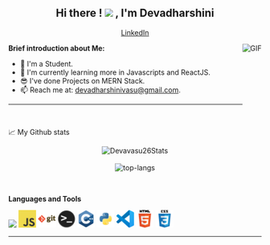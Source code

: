 <h2 align="center">Hi there ! <img src="https://media.giphy.com/media/hvRJCLFzcasrR4ia7z/giphy.gif" width="25px"> , I'm <ahref="https://https://github.com/Devavasu26">Devadharshini</a></h2>
<p align="center">
  <a href="https://www.linkedin.com/in/devadharshini-v-b2a978248/">LinkedIn</a>
</p>

<img align="right" height="150rem" alt="GIF" src="gif/Deva.gif" />

**Brief introduction about Me:**

- 📝  I'm a Student.
- 🌱  I'm currently learning more in Javascripts and ReactJS.
- 😎  I've done Projects on MERN Stack.
- 📫  Reach me  at: devadharshinivasu@gmail.com.

***

 <br>

📈 My Github stats <br />
<p align="center">
  <img src="https://github-readme-stats.vercel.app/api?username=Devavasu26&theme=dark&show_icons=true" alt="Devavasu26Stats" />
  <br />
  <br />
  <img src="https://github-readme-stats.vercel.app/api/top-langs/?username=Devavasu26&layout=compact&theme=dark" alt="top-langs" />
</p>

<br>

**Languages and Tools**

<code><img height="35rem" src="https://cdn4.iconfinder.com/data/icons/logos-3/600/React.js_logo-512.png" /></code>
<code><img height="35rem" src="https://raw.githubusercontent.com/github/explore/80688e429a7d4ef2fca1e82350fe8e3517d3494d/topics/javascript/javascript.png"></code>
<code><img height="35rem" src="https://raw.githubusercontent.com/github/explore/80688e429a7d4ef2fca1e82350fe8e3517d3494d/topics/git/git.png"></code>
<code><img height="35rem" src="https://raw.githubusercontent.com/github/explore/80688e429a7d4ef2fca1e82350fe8e3517d3494d/topics/terminal/terminal.png"></code>
<code><img height="35rem" src="https://raw.githubusercontent.com/github/explore/80688e429a7d4ef2fca1e82350fe8e3517d3494d/topics/cpp/cpp.png"></code>
<code><img height="35rem" src="https://raw.githubusercontent.com/github/explore/80688e429a7d4ef2fca1e82350fe8e3517d3494d/topics/python/python.png"></code>
<code><img alt="Visual Studio Code" height="35rem" src="https://raw.githubusercontent.com/github/explore/80688e429a7d4ef2fca1e82350fe8e3517d3494d/topics/visual-studio-code/visual-studio-code.png" /></code>
<code><img alt="HTML5" height="35rem" src="https://raw.githubusercontent.com/github/explore/80688e429a7d4ef2fca1e82350fe8e3517d3494d/topics/html/html.png" /></code>
<code><img alt="CSS3" height="35rem" src="https://raw.githubusercontent.com/github/explore/80688e429a7d4ef2fca1e82350fe8e3517d3494d/topics/css/css.png" /></code>

***

<br />
